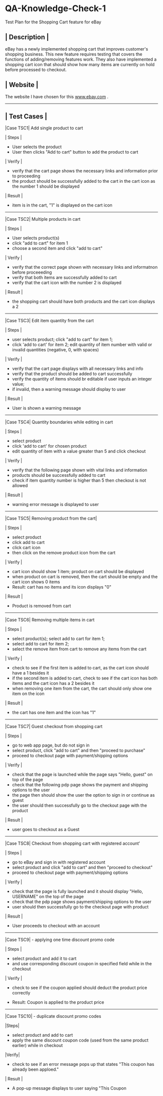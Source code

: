 # QA-Knowledge-Check-1
Test Plan for the Shopping Cart feature for eBay

## | Description |
eBay has a newly implemented shopping cart that improves customer's shopping business. This new feature requires testing that covers the functions of adding/removing features work. They also have implemented a shopping cart icon that should show how many items are currently on hold before processed to checkout.

## | Website |
The website I have chosen for this www.ebay.com .

------
 
 ## | Test Cases |
 
|Case TSC1| Add single product to cart 


| Steps |
- User selects the product
- User then clicks "Add to cart" button to add the product to cart


| Verify |
- verify that the cart page shows the necessary links and information prior to proceeding 
- the product should be successfully added to the cart in the cart icon as the number 1 should be displayed


| Result |
- item is in the cart, "1" is displayed on the cart icon

------
|Case TSC2| Multiple products in cart 

| Steps |
- User selects product(s) 
- click "add to cart" for item 1 
- choose a second item and click "add to cart"

| Verify |
- verify that the correct page shown with necessary links and informatnon before proceeeding
- verify that both items are successfully added to cart
- verify that the cart icon with the number 2 is displayed


| Result |
- the shopping cart should have both products and the cart icon displays a 2


------
|Case TSC3| Edit item quantity from the cart

| Steps |
- user selects product; click "add to cart" for item 1; 
- click 'add to cart' for item 2; edit quantity of item number with valid or invalid quantities (negative, 0, with spaces)

| Verify |
- verify that the cart page displays with all necessary links and info
- verify that the product should be added to cart successfully
- verify the quantity of items should br editable if user inputs an integer value; 
- if invalid, then a warning message should display to user


| Result |
- User is shown a warning message


------
|Case TSC4| Quantity boundaries while editing in cart 

| Steps |
- select product
- click 'add to cart' for chosen product 
- edit quantity of item with a value greater than 5 and click checkout 

| Verify |
- verify that the following page shown with vital links and information 
- products should be successfully added to cart
- check if item quantity number is higher than 5 then checkout is not allowed


| Result |
- warning error message is displayed to user

------

|Case TSC5| Removing product from the cart|

| Steps |
- select product 
- click add to cart
- click cart icon
- then click on the remove product icon from the cart

| Verify |
- cart icon should show 1 item; product on cart should be displayed
- when product on cart is removed, then the cart should be empty and the cart icon shows 0 items
- Result: cart has no items and its icon displays "0"


| Result |
-  Product is removed from cart

------
|Case TSC6| Removing multiple items in cart

| Steps |
- select product(s); select add to cart for item 1; 
- select add to cart for item 2; 
- select the remove item from cart to remove any items from the cart 

| Verify |
- check to see if the first item is added to cart, as the cart icon should have a 1 besides it
- if the second item is added to cart, check to see if the cart icon has both items and the cart icon has a 2 besides it 
- when removing one item from the cart, the cart should only show one item on the icon 

| Result |
- the cart has one item and the icon has "1" 

------
|Case TSC7| Guest checkout from shopping cart

| Steps |
-  go to web app page, but do not sign in
-  select product, click "add to cart" and then "proceed to purchase"
-  proceed to checkout page with payment/shipping options

| Verify |
-  check that the page is launched while the page says "Hello, guest" on top of the page
-  check that the following pdp page shows the payment and shipping options to the user
-  the page then should show the user the option to sign in or continue as guest 
-  the user should then successfully go to the checkout page with the product
 
| Result |
-   user goes to checkout as a Guest

------
|Case TSC8| Checkout from shopping cart with registered account'

| Steps |
- go to eBay and sign in with registered account
- select product and click "add to cart" and then "proceed to checkout"
- proceed to checkout page with payment/shipping options


| Verify |
- check that the page is fully launched and it should display "Hello, USERNAME" on the top of the page
- check that the pdp page shows payment/shipping options to the user
- user should then successfully go to the checkout page with product

| Result |
-  User proceeds to checkout with an account


------

|Case TSC9| - applying one time discount promo code

| Steps |
- select product and add it to cart
- and use corresponding discount coupon in specified field while in the checkout

| Verify |
- check to see if the coupon applied should deduct the product price correctly

- Result: Coupon is applied to the product price

------
|Case TSC10| - duplicate discount promo codes

|Steps|
- select product and add to cart
- apply the same discount coupon code (used from the same product earlier) while in checkout


|Verify|
- check to see if an error message pops up that states "This coupon has already been apploed."

| Result |
- A pop-up message displays to user saying "This Coupon 
